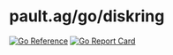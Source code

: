 # pault.ag/go/diskring

[![Go Reference](https://pkg.go.dev/badge/pault.ag/go/diskring.svg)](https://pkg.go.dev/pault.ag/go/diskring)
[![Go Report Card](https://goreportcard.com/badge/pault.ag/go/diskring)](https://goreportcard.com/report/pault.ag/go/diskring)
